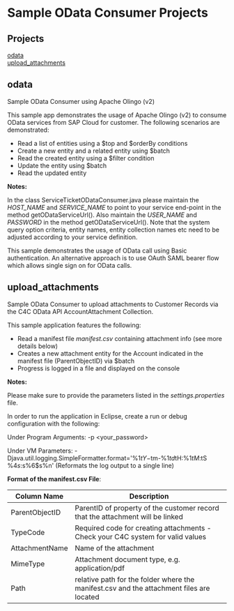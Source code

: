 Sample OData Consumer Projects
=====================

<h2>Projects</h2>

<a href="#odata">odata</a><br>
<a href="#upload_attachments">upload_attachments</a>

<h2 id="odata">odata</h2>

Sample OData Consumer using Apache Olingo (v2)

This sample app demonstrates the usage of Apache Olingo (v2) to consume OData services from SAP Cloud for customer. The following scenarios are demonstrated:

* Read a list of entities using a $top and $orderBy conditions
* Create a new entity and a related entity using $batch
* Read the created entity using a $filter condition
* Update the entity using $batch
* Read the updated entity

<b>Notes:</b>

In the class ServiceTicketODataConsumer.java please maintain the _HOST_NAME_ and _SERVICE_NAME_ to point to your service end-point in the method getODataServiceUrl(). Also maintain the _USER_NAME_ and _PASSWORD_ in the method getODataServiceUrl(). Note that the system query option criteria, entity names, entity collection names etc need to be adjusted according to your service definition. 

This sample demonstrates the usage of OData call using Basic authentication. An alternative approach is to use OAuth SAML bearer flow which allows single sign on for OData calls.


<h2 id="upload_attachments">upload_attachments</h2>

Sample OData Consumer to upload attachments to Customer Records via the C4C OData API AccountAttachment Collection.

This sample application features the following:

* Read a manifest file _manifest.csv_ containing attachment info (see more details below)
* Creates a new attachment entity for the Account indicated in the manifest file (ParentObjectID) via $batch
* Progress is logged in a file and displayed on the console

<b>Notes:</b>

Please make sure to provide the parameters listed in the _settings.properties_ file. 

In order to run the application in Eclipse, create a run or debug configuration with the following:

Under Program Arguments: -p \<your_password\>

Under VM Parameters: -Djava.util.logging.SimpleFormatter.format='%1$tY-%1$tm-%1$td %1$tH:%1$tM:%1$tS %4$s: %5$s%6$s%n' (Reformats the log output to a single line)

<b>Format of the manifest.csv File</b>:

|Column Name|Description|
|-----------|------------|
|ParentObjectID|ParentID of property of the customer record that the attachment will be linked|
|TypeCode| Required code for creating attachments - Check your C4C system for valid values|
|AttachmentName| Name of the attachment|
|MimeType| Attachment document type, e.g. application/pdf|
|Path|relative path for the folder where the manifest.csv and the attachment files are located|



